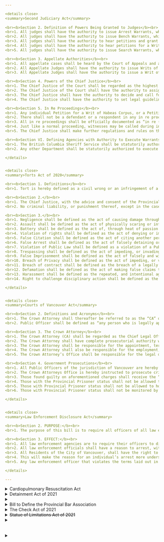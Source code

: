 ```yaml
---

<details close>
<summary>Second Judiciary Act</summary>
  
<br><b>Section 2. Definition of Powers Being Granted to Judges</b><br>
<br>1. All judges shall have the authority to issue Arrest Warrants, which shall be defined as an order to Law Enforcement or to those authorized by statute to execute arrest warrants to take a particular person, or persons into custody.
<br>2. All judges shall have the authority to issue Bench Warrants, which shall be defined as an order to Law Enforcement or to those authorized by statute to execute bench warrants to compel a particular person, or persons to appear before a Court of Law.
<br>3. All judges shall have the authority to hear petitions and grant petitions for a Writ of Mandamus, which shall have force-of-Law authority to compel a government entity to correct an illegal action relevant to the case at hand.
<br>4. All judges shall have the authority to hear petitions for a Writ of Habeas Corpus, and grant Habeas Corpus in the form of emergency relief.
<br>5. All judges shall have the authority to issue Search Warrants, which shall be defined as an order to Law Enforcement or to those authorized by statute to execute search warrants to search or seize the property of a person or persons.

<br><b>Section 3. Appellate Authorities</b><br>
<br>1. All appellate cases shall be heard by the Court of Appeals and any Judge and Justice thereof. 
<br>2. All Appellate Judges shall have the authority to issue Writs of Certiorari, and then subsequently hear appeal cases.
<br>3. All Appellate Judges shall have the authority to issue a Writ of Error and overturn, or affirm the decision or ruling of a previous court, whether on a question of law, or a question of fact.

<br><b>Section 4. Powers of the Chief Justice</b><br>
<br>1. The Chief Justice of the Court shall be regarded as the highest legal officer within the jurisdiction. He or she shall have the ultimate authority to affirm or overturn the ruling or decision of an inferior court.
<br>2. The Chief Justice of the Court shall have the authority to assign Judges to cases, and resolve disputes between Judges.
<br>3. The Chief Justice shall have the authority to decide and call for the voting of internal matters within the Court.
<br>4. The Chief Justice shall have the authority to set legal guidelines that are not already covered by statute or law within the legal system.

<br><b>Section 5. In Re Proceedings</b><br>
<br>1. Any individual Petition for a Writ of Habeas Corpus, or a Petition to Expunge an Arrest Record shall be regarded as an in re proceeding.
<br>2. There shall not be a defendant or a respondent in any in re proceedings, unless any interested authority contests the outcome of an in re proceeding. 
<br>3. All in re proceedings shall be officially documented as “in re (name of person or entity petitioning for an action.)”
<br>4. Just like a normal proceeding, witnesses may be called during in re proceedings.
<br>5. The Chief Justice shall make further regulations and rules on the procedure of in re proceedings.

<br><b>Section VI. Defining Agencies with Authority to Execute Warrants</b><br>
<br>1. The British Columbia Sheriff Service shall be statutorily authorized to execute all Bench, Search, and Arrest Warrants, and this shall be the priority of the Service.
<br>2. Any other Department shall be statutorily authorized to execute all bench, search, and arrest warrants, however this shall not be the priority.

</details>


<details close>
<summary>Torts Act of 2020</summary>

<br><b>Section 1. Definitions</b><br>
<br>1. Tort is hereby defined as a civil wrong or an infringement of a given right, where damages may arise out of it.

<br><b>Section 2.</b><br>
<br>1. The Chief Justice, with the advice and consent of the Provincial Bench, may amend, and add new civil torts, and amend the definition thereof.
<br>2. No criminal liability, or punishment thereof, except in the case of Civil Contempt, shall arise out of a tort.

<br><b>Section 3.</b><br>
<br>1. Negligence shall be defined as the act of causing damage through neglect, or causing damage by failure to do what is socially, and legally, expectable of a person.
<br>2. Assault shall be defined as the act of physically scaring or inflicting lasting damage on another person.
<br>3. Battery shall be defined as the act of, through heat of passion and adequate provocation, harming, through negligence and unawareness of the probability of inflicting lasting damage or physically scaring, another person.
<br>4. Violation of rights shall be defined as the act of denying or impeding a person's rights, that right which has been established through Statute or socially established common law.
<br>5. False Citation shall be defined as the act of citing another person, for a considerable sum of Canadian Dollars, for false or illegitimate and unjustifiable reasons.
<br>6. False Arrest shall be defined as the act of falsely detaining or arresting another person, for false, or illegitimate and unjustifiable reasons.
<br>7. Violation of Public Law shall be defined as a violation of a Public Law established through Statute.
<br>8. Trespassing shall be defined as the act of impeding, or invading on another’s property, with malicious or criminal intent, and causing damage therewith. 
<br>9. False Imprisonment shall be defined as the act of falsely and with great mental or physical harm and distress to the victim, imprisoning or confining a person thereof.
<br>10. Breach of Privacy shall be defined as the act of impeding, or violating on another person’s fundamental right to privacy, where privacy is expected.
<br>11. Breach of contract shall be defined as the breach of a legally binding contract, or the negligence or intent to not abide by the terms thereof.
<br>12. Defamation shall be defined as the act of making false claims that are damaging to the public reputation of a person or entity.
<br>13. Harassment shall be defined as the repeated, and intentional aggravated intimidation or pressure of another person.
<br>14. Right to challenge disciplinary action shall be defined as the act to contest, in a court of law, a termination or other disciplinary action, made within a Public Agency.

</details>


<details close>
<summary>Courts of Vancouver Act</summary>

<br><b>Section 2. Definitions and Acronyms</b><br>
<br>1. The Crown Attorney shall thereafter be referred to as the “CA” or “CA.” 
<br>2. Public Officer shall be defined as “any person who is legally appointed to perform duties on behalf of the government.”

<br><b>Section 3. The Crown Attorney</b><br>
<br>1. The Crown Attorney (CA) shall be regarded as the Chief Legal Officer of the provincial authority of Vancouver.
<br>2. The Crown Attorney shall have complete prosecutorial authority within the jurisdiction, including the authority to decline to prosecute.
<br>3. The Crown Attorney shall be responsible for the appointment, termination of employment, and upkeep of a number of Assistant Crown Attorney’s for Vancouver. The number of Assistant Crown Attorneys shall be managed by the Crown Attorney.
<br>4. The Crown Attorney shall also be responsible for the employment, termination of employment, and upkeep of a number of Public Defenders to serve as pro bono defense litigators.
<br>5. The Crown Attorney’s Office shall be responsible for the legal defense of Public Officers in Civil Litigations wherein the Public Officer is under suit for the performance of their duties.

<br><b>Section 4. Government Prosecutions</b><br>
<br>1. All Public Officers of the jurisdiction of Vancouver are hereby instructed to record crimes when possible.
<br>2. The Crown Attorneys Office is hereby instructed to prosecute crimes recorded by Public Officers of Vancouver on behalf of the Crown.
<br>3. Those found guilty on aforementioned charges shall receive the “Provincial Prisoner” Status. Those with Provincial Prisoner status shall not be allowed to receive employment within a Public Agency for the period of prisoner status thereof and an additional 1 month afterwards.
<br>4. Those with the Provincial Prisoner status shall not be allowed to carry a firearm, and those found in violation thereof shall be arrested.
<br>5. Those with Provincial Prisoner status shall not be allowed to hold any Public Office for the period of Prisoner status thereof and an additional 2 months.
<br>6. Those with Provincial Prisoner status shall not be monitored by the Covert Intercept Unit or any other Criminal Investigations Division for evidence of gang activity.

</details>


<details close>
<summary>Law Enforcement Disclosure Act</summary>

<br><b>Section 2. PURPOSE:</b><br>
<br>1. The purpose of this bill is to require all officers of all law enforcement entities to disclose the reason for a detainment/arrest to a suspect before imprisonment. (VPD, RCMP, BCSS, PC, ERT, CIU, CFMP, etc.)

<br><b>Section 3. EFFECT:</b><br>
<br>1. All law enforcement agencies are to require their officers to disclose the charges that a suspect is receiving prior to imprisonment.
<br>2. All law enforcement officials shall have a reason to arrest, with a proper charge.
<br>3. All Residents of the City of Vancouver, shall have the right to know what they’re being detained/arrested for without further discussion.
<br>4. This will make the reason for an individual’s arrest more understandable to them.
<br>5. Any law enforcement officer that violates the terms laid out in this act are to be subject to a departmental board hearing, at which punitive measures will be laid out based on the case.

</details>

---
```


<details close>
<summary>Cardiopulmonary Resuscitation Act</summary>

<br><b>Article 1. Definitions</b><br>
<br><b>Section 1. In this act:</b><br>
<br>1. “Cardiopulmonary Resuscitation” or “CPR” is defined as; a lifesaving procedure used to pump blood throughout the body when an individual has entered into Cardiac Arrest.
<br>2. “Automated External Defibrillator” or “AED” is defined as; a medical device used to deliver a shock to the patient’s heart in an attempt to restart the heart and achieve a ROSC.
<br>3. “The Good Samaritan Act of 2021” is defined as; [The Good Samaritan Act of 2021](https://docs.google.com/document/d/1r-ih5hvt22csilTlrHSkZ4kS8soVkJzkBPOuemMb3C8/edit)
<br>4. “British Columbia Ambulance Service” or “BCAS” is defined as; [British Columbia Ambulance Service](https://www.roblox.com/groups/7503211/British-Columbia-Ambulance-Service-Vancouver#!/about)
<br>5. “Vancouver Fire Department” or “VFD” is defined as; [Vancouver Fire Department](https://www.roblox.com/groups/5530436/Vancouver-Fire-Department-VFD#!/about)
<br>6. “VFD Employee” is defined as; any employee that has completed VFD academy and possesses an active EMT-B medical certification.
<br>7. “BCAS Employee” is defined as; any employee that has completed BCAS academy and possesses an active EMT-P medical certification.
<br>8. “Recognition of Life Extinct” or “ROLE” is defined as; a medical term used to recognize the extinction of a patient’s life.
<br>9. “Return of Spontaneous Circulation” or “ROSC” is defined as; when a pulse is restored.
<br>10. “Compression” is defined as; the act of compressing the chest of the patient inwards about 2 inches in order to attempt to gain a ROSC.
<br>11. “Rescue Breath” is defined as; a life saving breath given to a patient through the mouth of a conscious person  in order to attempt to get the patient to breathe again on his or her own.

<br><b>Article 2 Legislative Text</b><br>
<br><b>Section 1. The Good Samaritan Act of 2021</b><br>
<br>1. Section I, Subsection 3 of the Good Samaritan Act of 2021 states; “3. An individual, who in good faith administers CPR/AED on a patient at the scene of an emergency may not be charged with a crime.
<br>1.1 This will not be changed, but is simply being included in this document.

<br><b>Section 2. Cardiopulmonary Resuscitation</b><br>
<br>1. A set of CPR consists of 30 compressions followed by 2 rescue breaths.
<br>2. When a BCAS Employee or a VFD Employee arrives on scene and the patient is in Cardiac Arrest upon arrival, the following procedures shall take place in order:
<br>2.1. BCAS or VFD shall take over.
<br>2.1.1. If VFD is the only department online, VFD shall immediately take over CPR once the person currently giving CPR finishes their set of CPR.
<br>2.1.2. If BCAS is online, BCAS shall take over CPR once the person currently giving CPR finishes their set of CPR. 
<br>2.1.3. If VFD arrives on scene before BCAS and the person currently giving CPR finishes their set before BCAS arrives, VFD shall take over CPR until BCAS arrives. Upon the arrival of BCAS, the VFD Employee currently giving CPR shall allow BCAS to give CPR.
<br>2.2. BCAS or VFD shall perform one (1) set of CPR before administering an AED unless the patient has been in Cardiac Arrest for five (5) or more minutes before they arrived.
<br>2.2.1. If the AED does not advise shock, CPR shall be continued and the AED should be used to check for a shockable rhythm between each set of CPR. If a shockable rhythm appears, a shock shall be delivered.
<br>3. When a BCAS Employee of VFD Employee arrives on a scene and Cardiac Arrest begins while they are on scene, the following procedures shall take place in order:
<br>3.1. BCAS or VFD shall begin CPR.
<br>3.1.1. If VFD is the only department online, VFD shall begin CPR.
<br>3.1.2. If BCAS is on scene, BCAS shall begin CPR.
<br>3.1.3. If Cardiac Arrest begins before BCAS arrives on scene and while VFD is on scene, VFD shall begin CPR and BCAS shall take over once they arrive and once the person giving CPR upon BCAS’s arrival finishes their set.
<br>3.2. BCAS or VFD shall perform one (1) set of CPR before administering an AED.
<br>3.2.1. If the AED does not advise shock, CPR shall be continued and the AED should be used to check for a shockable rhythm between each set of CPR. If a shockable rhythm appears, a shock shall be delivered.
<br>4. If ROLE shall be called according to Section 1, Subsection 5, ROLE shall be called by BCAS, unless none is online, in which case VFD would call ROLE.
<br>5. ROLE shall be called once;
<br>5.1. Five (5) unsuccessful shocks have been delivered to patient, or
<br>5.2. CPR has continued for ten (10) minutes in real time, and
<br>5.3. No ROSC has been achieved.
<br>6. CPR shall cease upon achieving a ROSC.

</details>


<details close>
<summary>Detainment Act of 2021</summary>

<br><b>Section 2. DEFINITIONS</b><br>
<br>1. Detainment shall be defined as; (a law enforcement officer), detaining another individual with legal reasoning.
<br>2. Questioning shall be defined as; (of a law enforcement officer), holding a detainee and asking them questions for the purpose of enforcing the law.
<br>3. Reasonable Suspicion shall be defined as; Plausible grounds to suspect an individual of attempting to or committing a crime. 

<br><b>Section 3. QURSTIONING</b><br>
<br>1. Law Enforcement Officers need reasonable suspicion to detain an individual.
<br>2. Law Enforcement Officers do not need to identify the rights of an individual antecedent to interrogating them, and anything they say may be used against them.
<br>3. The detainee may deny to speak to Law Enforcement Officers at any point in the period of questioning.
<br>4. If the detainee denies to speak to the Law Enforcement Officer, and the Law Enforcement Officer does not have probable cause to make an arrest, he must release the detainee.
<br>5. Law Enforcement Officers may hold a detainee for a maximum of forty-five (45) minutes.
<br>6. If probable cause is not met after the maximum amount of time, Law Enforcement Officers must release the detainee.
<br>7. A Legal Representative for the detainee, with the consent of the detainee, must be present in the room where the questioning takes place.
<br>8. A prosecutor, with the consent of the presiding officer, may be present in the room where the questioning is taking place.
<br>9. The detainee may ask to be provided with a Public Defender, and the interrogator must entertain. 

<br><b>Section 4. RIGHTS OF A DETAINEE</b><br>
<br>1. The detainee may request a legal representative at any time before being arrested.
<br>2. If the detainee requests a representative, the arresting officer must provide the detainee with an attorney whenever or wherever is most convenient for him, so long as it is before the arrest.
<br>3. When the Law Enforcement Officer and the detainee reach a convenient place to speak, the Legal Representative has 5 minutes to arrive.
<br>4. If the Legal Representative does not arrive, the Law Enforcement Officer may proceed with an arrest.
<br>5. If the Legal Representative does arrive, he has 5 minutes to talk to the detainee.

</details>


<details close>
<summary></summary>

<br><b>Ministry of Commerce Act</b><br>

<br><b>Section 2. Definitions in legislation</b><br>
<br>1. The Vancouver Business Commission shall be defined as a municipal body responsible for certifying businesses.
<br>2. The Chairman of the Business Commission shall be defined as the nominal head and administrator of the Business Commission.
<br>3. The Ministry of Commerce shall be defined as a provincial body responsible for certifying businesses.
<br>4. The Commerce Minister shall be defined as the nominal head and administrator of the Ministry of Commerce.
<br>5. The Deputy Minister shall be defined as the second in command and direct successor in the line of succession in the case of the position of Commerce Minister being vacant.
<br>6. The Premier shall be defined as the head of government, and chief elected official of the Province of Vancouver.

<br><b>Section 3. Text of Legislation</b><br>
<br>1. The Ministry of Commerce shall effectively replace the Vancouver Business Commission and their duties.
<br>2. The Ministry of Commerce shall work with the development team on any new projects or inquiries regarding business development.
<br>3. The Ministry of Commerce shall host subordinate departments as they deem fit; two subordinate departments remain inflexible: the Inspections Office and the Public Affairs Office.
<br>4. The Ministry of Commerce shall be responsible for the administering of businesses, and business licenses.

</details>


<details close>
<summary>Bill to Define the Provincial Bar Association</summary>

<br><b>Section 2. Definitions in legislation</b><br>
<br>1. Chairman shall be defined as the nominal head and administrator of the Provincial Bar Association.
<br>2. The Ministry of Justice shall be defined as the overseeing body of the Provincial Bar Association.
<br>3. The Vice Chairman shall be defined as the second in command of the Provincial Bar Association.
<br>4. The Provincial Bar Association is defined as the independent subordinate department of the Ministry of Justice, responsible for administering the Provincial Bar Exam.
<br>5. The Attorney General shall be defined as the nominal head and administrator of the Ministry of Justice.
<br>6. The Premier of British Columbia shall be defined as the head of government for British Columbia.
<br>7. Bar Certified Attorney shall be defined as the main means of addressing a certified attorney.
<br>8. The Advisory Council shall be defined as Bar Certified Attorneys appointed by the Chairman to advise him on certain situations.
<br>9. The Bar Council shall be defined as Bar Certified Attorneys of the Courts, the MOJ, and independent firms, appointed by the Premier to vote on the admission of a legal code of ethics, as well as a judicial code of ethics. 

<br><b>Section 3. Text of Legislation</b><br>
<br>1. The Provincial Bar Association or “P.B.A.” shall be responsible for administering the Bar exam to non-certified attorneys, and managing their certification.
<br>2. Under the oversight of the MOJ, the Chairman of the Bar Association reports to the Attorney General with a weekly report who in turn reports to the Premier on its progress. 
<br>3. The Chairman of the Bar Association is elected by Bar Certified Attorneys, after the Bar Council certifies an election.
<br>4. The Bar Council may certify an election after the conclusion of the Chairman’s term of 3 months, after the Chairman’s resignation, or impeachment.
<br>5. The Chairman is also responsible for upholding the Attorney and Judicial Code of Ethics, and may administer a suspension and/or revocation of a Bar certification in the event of a breach of ethics.
<br>6. The Attorney General shall be the overseer of the P.B.A.
<br>7. The Chairman of the Provincial Bar Association shall appoint a Vice Chairman, who shall be in direct succession to the position of Chairman shall the position become vacant.
<br>8. The Vice Chairman shall be Chairman of the Advisory Council and Chairman of the Bar Council.
<br>9. The Chairman may delegate his powers only to the Vice Chairman.
<br>10. The Chairman may create additional administrative civilian ranks, but may not introduce any new command structure to the P.B.A. without an act of assembly.
<br>11. The Bar School shall be a form of punishment for Attorneys who violate the Code of Ethics, or for officers who break the law on duty.
<br>12. Bar School shall replace any other government sponsored school regarding the Provincial Bar.
<br>13. All Attorneys that practice law in the Province of British Columbia must be a member of the British Columbia Provincial Bar Association. Failure to become a member will automatically lead to your Bar Certification no longer being valid.
<br>14. Upon the passage of this law, no other entity can claim to be the overseer of the Bar Association or a member of the Bar Association.
<br>15. Upon the passage of this law, all other laws conflict with this law, shall be deemed null and void.

</details>


<details close>
<summary>The Check Act of 2021</summary>

<br><b>Section 1. Definitions in legislation</b><br>
<br>1. Memorandum Orders shall be defined as; Orders communicated on behalf of the Ministry of Justice through a Memorandum that compels any sort of Public Department or Office, as well as privately owned businesses certified by the Department of Commerce, citizens, and the general public to do something, or refrain from doing something. 

<br><b>Section 3. Text of Legislation</b><br>
<br>1. Memorandum Orders may only be issued for the purpose of ensuring an Office is in compliance with the law.
<br>1.1. Reasoning must be included in the Memorandum Order; the exact crime or violation the Ministry of Justice is trying to circumvent by issuing the order.
<br>1.2. If reasoning is not included, it is considered as a violation of the Check Act, Section Three, Subsection One, Clause A. 
<br>1.3. If the courts believe the Ministry of Justice issued the order with any intent but ensuring that laws are followed, they may review and nullify the Memorandum Order.
<br>2. No person who could potentially possess a conflict of interest may author a Memorandum Order, provide insight in his or her official capacity, or contribute to the making of one. 
<br>3. If a Department or Agency fails to comply with a Memorandum Order, it shall be considered a violation of the Check Act of 2021. 
<br>4. Memorandum Orders may be authored by an employee in the Ministry of Justice that is in compliance with Subsection Two of Article Three, with the permission and consent of the Attorney General.
<br>5. If the Lieutenant Governor or the Premier disagree with a memorandum order, they may nullify it.
<br>6. Memorandum Orders may not conflict or contradict legislation, the constitution or an Executive Order.

</details>


<details close>
<summary><s>Statue of Limitations Act of 2021</s></summary>

<br>[Repealed, 2021, [Statute of Limitations Act, 2021](https://drive.google.com/file/d/1_cvAxumTFulvBk34OUtL5Se6iwUFWj1L/view) art. 3, s. 1]

</details>


<details close>
<summary></summary>

<br><b></b><br>

</details>





<br>
<br>

<details close>
<summary></summary>

<br><b></b><br>

</details>

